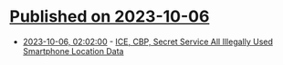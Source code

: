 # [Published on 2023-10-06](index.md)

* [2023-10-06, 02:02:00](https://yro.slashdot.org/story/23/10/05/228214/ice-cbp-secret-service-all-illegally-used-smartphone-location-data?utm_source=rss1.0mainlinkanon&utm_medium=feed) - [ICE, CBP, Secret Service All Illegally Used Smartphone Location Data](https://yro.slashdot.org/story/23/10/05/228214/ice-cbp-secret-service-all-illegally-used-smartphone-location-data?utm_source=rss1.0mainlinkanon&utm_medium=feed)

